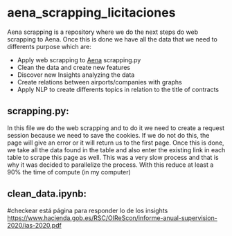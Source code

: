 # aena_scrapping_licitaciones

Aena scrapping is a repository where we do the next steps do web scrapping to Aena. Once this is done we have all the data that we need to differents purpose which are:

* Apply web scrapping to [Aena](https://contratacion.aena.es/contratacion/) scrapping.py
* Clean the data and create new features
* Discover new Insights analyzing the data
* Create relations between airports/companies with graphs
* Apply NLP to create differents topics in relation to the title of contracts

## scrapping.py:

In this file we do the web scrapping and to do it we need to create a request session because we need to save the cookies. If we do not do this, the page will give an error or it will return us to the first page. Once this is done, we take all the data found in the table and also enter the existing link in each table to scrape this page as well. This was a very slow process and that is why it was decided to parallelize the process. With this reduce at least a 90% the time of compute (in my computer)

## clean_data.ipynb:

#checkear está página para responder lo de los insights
https://www.hacienda.gob.es/RSC/OIReScon/informe-anual-supervision-2020/ias-2020.pdf
